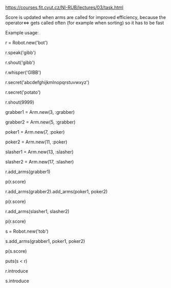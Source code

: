 https://courses.fit.cvut.cz/NI-RUB/lectures/03/task.html

Score is updated when arms are called for improved efficiency, because the operator<=> gets called often (for example when sorting) so it has to be fast

Example usage:

r = Robot.new('bot')

r.speak('gibb')

r.shout('gibb')

r.whisper('GIBB')

r.secret('abcdefghijkmlnopqrstuvwxyz')

r.secret('potato')

r.shout(9999)


grabber1 = Arm.new(3, :grabber)

grabber2 = Arm.new(5, :grabber)

poker1 = Arm.new(7, :poker)

poker2 = Arm.new(11, :poker)

slasher1 = Arm.new(13, :slasher)

slasher2 = Arm.new(17, :slasher)


r.add_arms(grabber1)

p(r.score)

r.add_arms(grabber2).add_arms(poker1, poker2)

p(r.score)

r.add_arms(slasher1, slasher2)

p(r.score)


s = Robot.new('tob')

s.add_arms(grabber1, poker1, poker2)

p(s.score)


puts(s < r)

r.introduce

s.introduce

